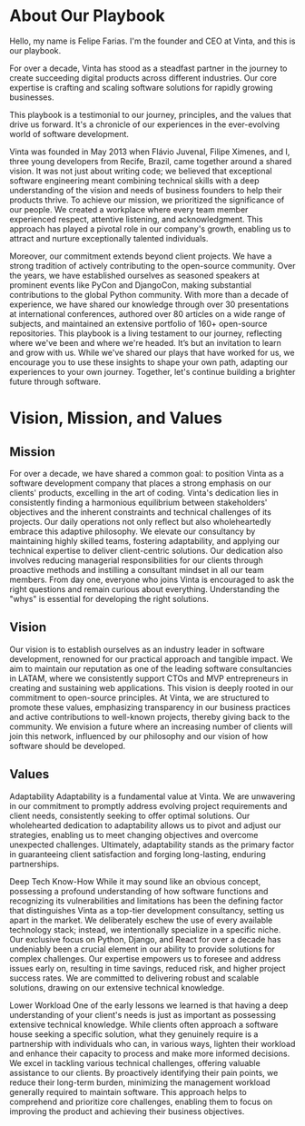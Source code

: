# About Our Playbook

Hello, my name is Felipe Farias. I'm the founder and CEO at Vinta, and this is our playbook. 

For over a decade, Vinta has stood as a steadfast partner in the journey to create succeeding digital products across different industries. Our core expertise is crafting and scaling software solutions for rapidly growing businesses.

This playbook is a testimonial to our journey, principles, and the values that drive us forward. It's a chronicle of our experiences in the ever-evolving world of software development.

Vinta was founded in May 2013 when Flávio Juvenal, Filipe Ximenes, and I, three young developers from Recife, Brazil, came together around a shared vision. It was not just about writing code; we believed that exceptional software engineering meant combining technical skills with a deep understanding of the vision and needs of business founders to help their products thrive.
To achieve our mission, we prioritized the significance of our people. We created a workplace where every team member experienced respect, attentive listening, and acknowledgment. This approach has played a pivotal role in our company's growth, enabling us to attract and nurture exceptionally talented individuals.

Moreover, our commitment extends beyond client projects. We have a strong tradition of actively contributing to the open-source community. Over the years, we have established ourselves as seasoned speakers at prominent events like PyCon and DjangoCon, making substantial contributions to the global Python community. With more than a decade of experience, we have shared our knowledge through over 30 presentations at international conferences, authored over 80 articles on a wide range of subjects, and maintained an extensive portfolio of 160+ open-source repositories.
This playbook is a living testament to our journey, reflecting where we've been and where we're headed. It’s but an invitation to learn and grow with us. While we've shared our plays that have worked for us, we encourage you to use these insights to shape your own path, adapting our experiences to your own journey. Together, let's continue building a brighter future through software.


# Vision, Mission, and Values

## Mission
For over a decade, we have shared a common goal: to position Vinta as a software development company that places a strong emphasis on our clients' products, excelling in the art of coding. Vinta's dedication lies in consistently finding a harmonious equilibrium between stakeholders' objectives and the inherent constraints and technical challenges of its projects. Our daily operations not only reflect but also wholeheartedly embrace this adaptive philosophy.
We elevate our consultancy by maintaining highly skilled teams, fostering adaptability, and applying our technical expertise to deliver client-centric solutions. Our dedication also involves reducing managerial responsibilities for our clients through proactive methods and instilling a consultant mindset in all our team members. From day one, everyone who joins Vinta is encouraged to ask the right questions and remain curious about everything. Understanding the "whys" is essential for developing the right solutions.

## Vision
Our vision is to establish ourselves as an industry leader in software development, renowned for our practical approach and tangible impact. We aim to maintain our reputation as one of the leading software consultancies in LATAM, where we consistently support CTOs and MVP entrepreneurs in creating and sustaining web applications. This vision is deeply rooted in our commitment to open-source principles. At Vinta, we are structured to promote these values, emphasizing transparency in our business practices and active contributions to well-known projects, thereby giving back to the community.
We envision a future where an increasing number of clients will join this network, influenced by our philosophy and our vision of how software should be developed.

## Values
Adaptability
Adaptability is a fundamental value at Vinta. We are unwavering in our commitment to promptly address evolving project requirements and client needs, consistently seeking to offer optimal solutions. Our wholehearted dedication to adaptability allows us to pivot and adjust our strategies, enabling us to meet changing objectives and overcome unexpected challenges. Ultimately, adaptability stands as the primary factor in guaranteeing client satisfaction and forging long-lasting, enduring partnerships.

Deep Tech Know-How
While it may sound like an obvious concept, possessing a profound understanding of how software functions and recognizing its vulnerabilities and limitations has been the defining factor that distinguishes Vinta as a top-tier development consultancy, setting us apart in the market. We deliberately eschew the use of every available technology stack; instead, we intentionally specialize in a specific niche. Our exclusive focus on Python, Django, and React for over a decade has undeniably been a crucial element in our ability to provide solutions for complex challenges.
Our expertise empowers us to foresee and address issues early on, resulting in time savings, reduced risk, and higher project success rates. We are committed to delivering robust and scalable solutions, drawing on our extensive technical knowledge.

Lower Workload
One of the early lessons we learned is that having a deep understanding of your client's needs is just as important as possessing extensive technical knowledge. While clients often approach a software house seeking a specific solution, what they genuinely require is a partnership with individuals who can, in various ways, lighten their workload and enhance their capacity to process and make more informed decisions.
We excel in tackling various technical challenges, offering valuable assistance to our clients. By proactively identifying their pain points, we reduce their long-term burden, minimizing the management workload generally required to maintain software. This approach helps to comprehend and prioritize core challenges, enabling them to focus on improving the product and achieving their business objectives.
